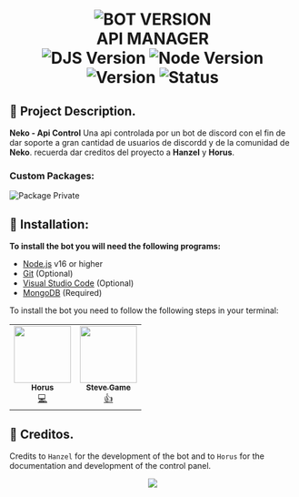 <h1 align="center">
  <img src="https://cdn.discordapp.com/attachments/1027458270589362257/1115852211726065715/11.gif" alt="BOT VERSION"/><br/>API MANAGER<br/>
  <img src="https://img.shields.io/badge/Discord.js-v14-%2334d058?style=flat-square&logo=npm&logoColor=fff" alt="DJS Version"/>
  <img src="https://img.shields.io/badge/Node.js-v16-%2334d058?style=flat-square&logo=npm&logoColor=fff" alt="Node Version"/>
  <img src="https://img.shields.io/badge/Version-0.0.1-%2334d058?style=flat-square&logo=npm&logoColor=fff" alt="Version"/>
  <img src="https://img.shields.io/badge/Status-Online-%2334d058?style=flat-square&logo=npm&logoColor=fff" alt="Status"/>
</h1>
<h3 align="center">

## 📢 Project Description.

**Neko - Api Control** Una api controlada por un bot de discord con el fin de dar soporte a gran cantidad de usuarios de discordd y de la comunidad de **Neko**.
recuerda dar creditos del proyecto a **Hanzel** y **Horus**.

### Custom Packages:

![Package Private](https://repobeats.axiom.co/api/embed/942b1cc2f77ede96220b334dac8b6535c1196ecf.svg "Repobeats analytics image")

## 📝 Installation:

**To install the bot you will need the following programs:**

-  [Node.js](https://nodejs.org/en/download/current/) v16 or higher
-  [Git](https://git-scm.com/downloads) (Optional)
-  [Visual Studio Code](https://code.visualstudio.com/) (Optional)
-  [MongoDB](https://www.mongodb.com/try/download/community) (Required)

To install the bot you need to follow the following steps in your terminal:

<table>
  <tr>
    <td align="center">
      <a href="https://luiss-horus.gitbook.io/documentacion/" target="_blank">
      <img src="https://cdn.discordapp.com/avatars/679560282929889331/cddaf2a17070d21133784a48010463bf.webp" width="100px;" alt=""/><br /><sub><b>Horus</b></sub></a><br />
      <a href="https://bit.ly/nightdashboard" title="Code">💻</a></td>
    <td align="center">
      <a href="https://tienda.demonscraft.live/" target="_blank">
      <img src="https://cdn.discordapp.com/avatars/981339172231077959/9cdca50bb301a589697a5965c4d8ec76.jpg" width="100px;" alt=""/><br /><sub><b>Steve Game</b></sub></a><br />
      <a href="https://www.tiktok.com/@demonscraft1?_op=1&_r=1&_t=8dGvpGDEdFd" title="Code">👍</a>
    </td>
  </tr>
</table>

## 📝 Creditos.

Credits to `Hanzel` for the development of the bot and to `Horus` for the documentation and development of the control panel.

<p align="center">
  <a href="https://discord.gg/pgDje8S3Ed" target="_blank">
    <img src="https://cdn.discordapp.com/attachments/1027458270589362257/1029172979873103902/zza1c3u6yp051.webp" />
  </a>
</p>
